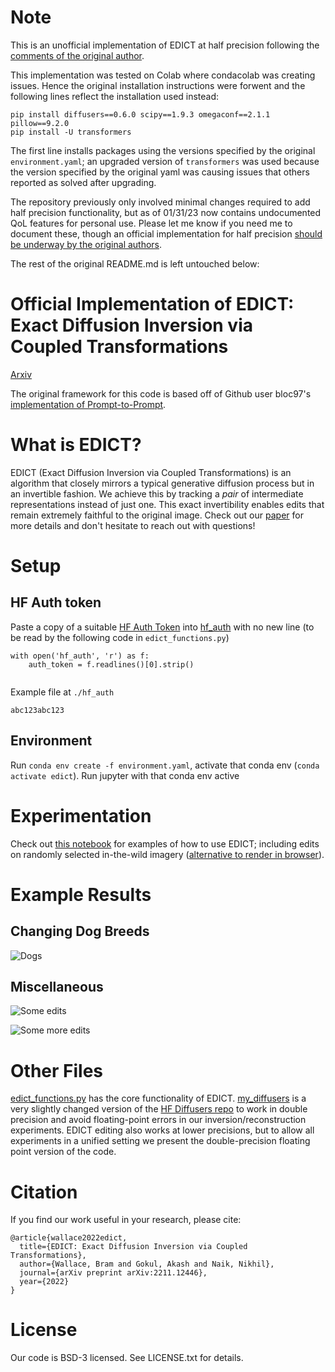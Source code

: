 # Note

This is an unofficial implementation of EDICT at half precision following the [comments of the original author](https://github.com/salesforce/EDICT/issues/1#issuecomment-1375994018).

This implementation was tested on Colab where condacolab was creating issues. Hence the original installation instructions were forwent and the following lines reflect the installation used instead:

```
pip install diffusers==0.6.0 scipy==1.9.3 omegaconf==2.1.1 pillow==9.2.0
pip install -U transformers
```

The first line installs packages using the versions specified by the original `environment.yaml`; an upgraded version of `transformers` was used because the version specified by the original yaml was causing issues that others reported as solved after upgrading.

The repository previously only involved minimal changes required to add half precision functionality, but as of 01/31/23 now contains undocumented QoL features for personal use. Please let me know if you need me to document these, though an official implementation for half precision [should be underway by the original authors](https://github.com/salesforce/EDICT/issues/1#issuecomment-1396216563).

The rest of the original README.md is left untouched below:

# Official Implementation of EDICT: Exact Diffusion Inversion via Coupled Transformations

[Arxiv](https://arxiv.org/abs/2211.12446)

The original framework for this code is based off of Github user bloc97's [implementation of Prompt-to-Prompt](https://github.com/bloc97/CrossAttentionControl). 

# What is EDICT?

EDICT (Exact Diffusion Inversion via Coupled Transformations) is an algorithm that closely mirrors a typical generative diffusion process but in an invertible fashion. We achieve this by tracking a *pair* of intermediate representations instead of just one. This exact invertibility enables edits that remain extremely faithful to the original image. Check out our [paper](https://arxiv.org/abs/2211.12446) for more details and don't hesitate to reach out with questions!


# Setup

## HF Auth token

Paste a copy of a suitable [HF Auth Token](https://huggingface.co/docs/hub/security-tokens) into [hf_auth](hf_auth) with no new line (to be read by the following code in `edict_functions.py`)
```
with open('hf_auth', 'r') as f:
    auth_token = f.readlines()[0].strip()
    
```

Example file at `./hf_auth`
```
abc123abc123
```

## Environment

Run  `conda env create -f environment.yaml`, activate that conda env (`conda activate edict`). Run jupyter with that conda env active

# Experimentation

Check out [this notebook](EDICT.ipynb) for examples of how to use EDICT; including edits on randomly selected in-the-wild imagery ([alternative to render in browser](EDICT_no_images.ipynb)).

# Example Results

## Changing Dog Breeds

![Dogs](figs/edits_dogs.png)

## Miscellaneous


![Some edits](figs/edits_1.png)

![Some more edits](figs/edits_2.png)

# Other Files

[edict_functions.py](edict_functions.py) has the core functionality of EDICT. [my_diffusers](my_diffusers) is a very slightly changed version of the [HF Diffusers repo](https://github.com/huggingface/diffusers) to work in double precision and avoid floating-point errors in our inversion/reconstruction experiments. EDICT editing also works at lower precisions, but to allow all experiments in a unified setting we present the double-precision floating point version of the code.

# Citation

If you find our work useful in your research, please cite:

```
@article{wallace2022edict,
  title={EDICT: Exact Diffusion Inversion via Coupled Transformations},
  author={Wallace, Bram and Gokul, Akash and Naik, Nikhil},
  journal={arXiv preprint arXiv:2211.12446},
  year={2022}
}
```

# License

Our code is BSD-3 licensed. See LICENSE.txt for details.

